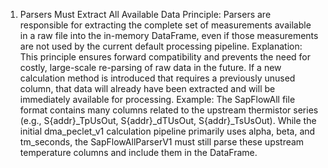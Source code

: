 1. Parsers Must Extract All Available Data
Principle: Parsers are responsible for extracting the complete set of measurements available in a raw file into the in-memory DataFrame, even if those measurements are not used by the current default processing pipeline.
Explanation: This principle ensures forward compatibility and prevents the need for costly, large-scale re-parsing of raw data in the future. If a new calculation method is introduced that requires a previously unused column, that data will already have been extracted and will be immediately available for processing.
Example:
The SapFlowAll file format contains many columns related to the upstream thermistor series (e.g., S{addr}_TpUsOut, S{addr}_dTUsOut, S{addr}_TsUsOut). While the initial dma_peclet_v1 calculation pipeline primarily uses alpha, beta, and tm_seconds, the SapFlowAllParserV1 must still parse these upstream temperature columns and include them in the DataFrame.
